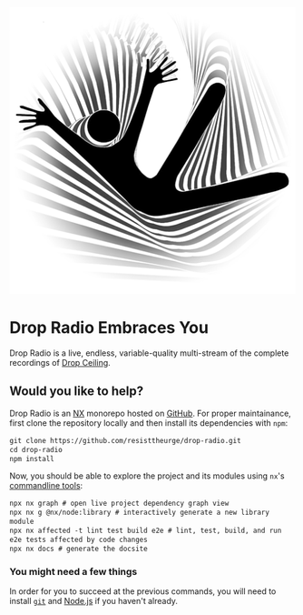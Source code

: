 <img src="favicon/dc-man-icon.png" alt="Drop Radio Logo">

# Drop Radio Embraces You

Drop Radio is a live, endless, variable-quality multi-stream of the complete recordings of [Drop Ceiling](mailto:dropceilingband@gmail.com).

## Would you like to help?

Drop Radio is an [NX](https://nx.dev) monorepo hosted on [GitHub](https://github.com/resisttheurge/drop-radio). For proper maintainance, first clone the repository locally and then install its dependencies with `npm`:

```shell
git clone https://github.com/resisttheurge/drop-radio.git
cd drop-radio
npm install
```

Now, you should be able to explore the project and its modules using `nx`'s [commandline tools](https://nx.dev/features):

```shell
npx nx graph # open live project dependency graph view
npx nx g @nx/node:library # interactively generate a new library module
npx nx affected -t lint test build e2e # lint, test, build, and run e2e tests affected by code changes
npx nx docs # generate the docsite
```

### You might need a few things

In order for you to succeed at the previous commands, you will need to install [`git`](https://git-scm.com/book/en/v2/Getting-Started-Installing-Git) and [Node.js](https://docs.npmjs.com/downloading-and-installing-node-js-and-npm) if you haven't already.
